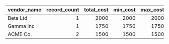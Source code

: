 | vendor_name   |   record_count |   total_cost |   min_cost |   max_cost |
|:--------------|---------------:|-------------:|-----------:|-----------:|
| Beta Ltd      |              1 |         2000 |       2000 |       2000 |
| Gamma Inc     |              1 |         1750 |       1750 |       1750 |
| ACME Co.      |              2 |         1500 |       1500 |       1500 |